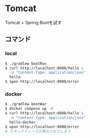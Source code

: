 # Tomcat
Tomcat + Spring Bootを試す

## コマンド
### local
```bash
$ ./gradlew bootRun
$ curl http://localhost:8080/hello \
  -H "Content-Type: application/json"
  hello
$ open http://localhost:8080/error
```
### docker
```bash
$ ./gradlew bootWar
$ docker compose up -d
$ curl http://localhost:8080/hello \
  -H "Content-Type: application/json"
  hello-docker
$ open http://localhost:8080/error
# スタックトレースが表示されてしまう
```